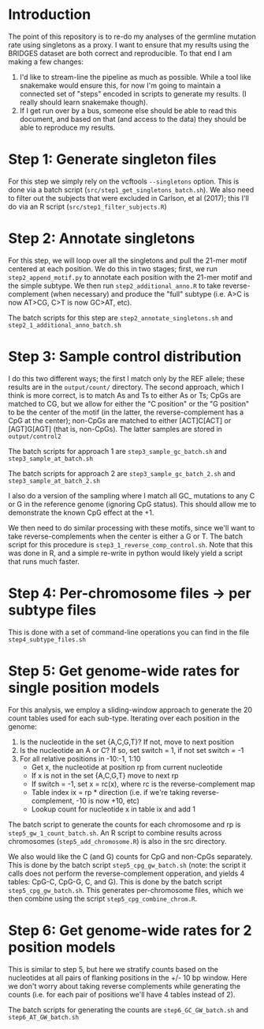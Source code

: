 # Introduction

The point of this repository is to re-do my analyses of the germline mutation rate using singletons as a proxy. I want to ensure that my results using the BRIDGES dataset are both correct and reproducible. To that end I am making a few changes:

1. I'd like to stream-line the pipeline as much as possible. While a tool like snakemake would ensure this, for now I'm going to maintain a connected set of "steps" encoded in scripts to generate my results. (I really should learn snakemake though).
2. If I get run over by a bus, someone else should be able to read this document, and based on that (and access to the data) they should be able to reproduce my results.

# Step 1: Generate singleton files

For this step we simply rely on the vcftools `--singletons` option. This is done via a batch script (`src/step1_get_singletons_batch.sh`). We also need to filter out the subjects that were excluded in Carlson, et al (2017); this I'll do via an R script (`src/step1_filter_subjects.R`) 

# Step 2: Annotate singletons

For this step, we will loop over all the singletons and pull the 21-mer motif centered at each position. We do this in two stages; first, we run `step2_append_motif.py` to annotate each position with the 21-mer motif and the simple subtype. We then run `step2_additional_anno.R` to take reverse-complement (when necessary) and produce the "full" subtype (i.e. A>C is now AT>CG, C>T is now GC>AT, etc).

The batch scripts for this step are `step2_annotate_singletons.sh` and `step2_1_additional_anno_batch.sh`

# Step 3: Sample control distribution

I do this two different ways; the first I match only by the REF allele; these results are in the `output/count/` directory. The second approach, which I think is more correct, is to match As and Ts to either As or Ts; CpGs are matched to CG, but we allow for either the "C position" or the "G position" to be the center of the motif (in the latter, the reverse-complement has a CpG at the center); non-CpGs are matched to either \[ACT\]C\[ACT\] or \[AGT\]G\[AGT\] (that is, non-CpGs). The latter samples are stored in `output/control2`

The batch scripts for approach 1 are `step3_sample_gc_batch.sh` and `step3_sample_at_batch.sh`

The batch scripts for approach 2 are `step3_sample_gc_batch_2.sh` and `step3_sample_at_batch_2.sh`

I also do a version of the sampling where I match all GC_ mutations to any C or G in the reference genome (ignoring CpG status). This should allow me to demonstrate the known CpG effect at the +1.

We then need to do similar processing with these motifs, since we'll want to take reverse-complements when the center is either a G or T. The batch script for this procedure is `step3_1_reverse_comp_control.sh`. Note that this was done in R, and a simple re-write in python would likely yield a script that runs much faster.

# Step 4: Per-chromosome files -> per subtype files

This is done with a set of command-line operations you can find in the file `step4_subtype_files.sh`

# Step 5: Get genome-wide rates for single position models

For this analysis, we employ a sliding-window approach to generate the 20 count tables used for each sub-type. Iterating over each position in the genome:

1. Is the nucleotide in the set \{A,C,G,T\}? If not, move to next position
2. Is the nucleotide an A or C? If so, set switch = 1, if not set switch = -1
3. For all relative positions in -10:-1, 1:10
    * Get x, the nucleotide at position rp from current nucleotide
    * If x is not in the set \{A,C,G,T\} move to next rp
    * If switch = -1, set x = rc(x), where rc is the reverse-complement map
    * Table index ix = rp * direction (i.e. if we're taking reverse-complement, -10 is now +10, etc)
    * Lookup count for nucleotide x in table ix and add 1
    
The batch script to generate the counts for each chromosome and rp is `step5_gw_1_count_batch.sh`. An R script to combine results across chromosomes (`step5_add_chromosome.R`) is also in the src directory.

We also would like the C (and G) counts for CpG and non-CpGs separately. This is done by the batch script `step5_cpg_gw_batch.sh` (note: the script it calls does not perform the reverse-complement opperation, and yields 4 tables: CpG-C, CpG-G, C, and G). This is done by the batch script `step5_cpg_gw_batch.sh`. This generates per-chromosome files, which we then combine using the script `step5_cpg_combine_chrom.R`.

# Step 6: Get genome-wide rates for 2 position models

This is similar to step 5, but here we stratify counts based on the nucleotides at all pairs of flanking positions in the +/- 10 bp window. Here we don't worry about taking reverse complements while generating the counts (i.e. for each pair of positions we'll have 4 tables instead of 2).

The batch scripts for generating the counts are `step6_GC_GW_batch.sh` and `step6_AT_GW_batch.sh`